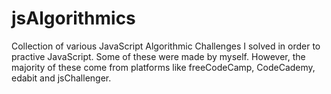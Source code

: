 # jsAlgorithmics
Collection of various JavaScript Algorithmic Challenges I solved in order to practive JavaScript.
Some of these were made by myself. However, the majority of these come from platforms like freeCodeCamp, CodeCademy, edabit and jsChallenger.
